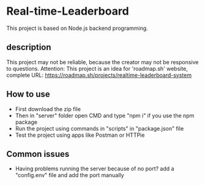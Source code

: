 # Real-time-Leaderboard
This project is based on Node.js backend programming. 

## description
This project may not be reliable, because the creator may not be responsive to questions.
Attention: This project is an idea for 'roadmap.sh' website, complete URL: https://roadmap.sh/projects/realtime-leaderboard-system

## How to use
- First download the zip file
- Then in "server" folder open CMD and type "npm i" if you use the npm package
- Run the project using commands in "scripts" in "package.json" file
- Test the project using apps like Postman or HTTPie

## Common issues
- Having problems running the server because of no port? add a "config.env" file and add the port manually
